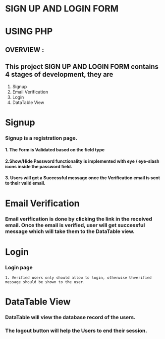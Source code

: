 # SIGN UP AND LOGIN FORM

# USING PHP 

## OVERVIEW :

## This project <b> SIGN UP AND LOGIN FORM </b> contains 4 stages of development, they are

1. Signup
2. Email Verification
3. Login
4. DataTable View

# Signup

### Signup is a registration page.

####   1. The Form is Validated based on the field type
####    2.Show/Hide Password functionality is implemented   with eye / eye-slash icons inside the password field.
####     3. Users will get a Successful message once the Verification email is sent to their valid email.

# Email Verification

### Email verification is done by clicking the link in the received email. Once the email is verified, user will get successful message which will take them to the DataTable view.


# Login
### Login page

    1. Verified users only should allow to login, otherwise Unverified message should be shown to the user.

# DataTable View
### DataTable will view the database record of the users.
### The logout button will help the  Users to end their session.

